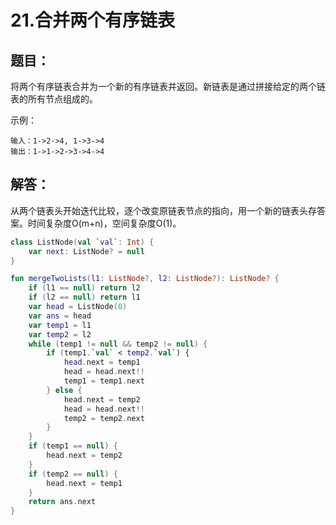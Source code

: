# 21.合并两个有序链表

## 题目：

将两个有序链表合并为一个新的有序链表并返回。新链表是通过拼接给定的两个链表的所有节点组成的。 

示例：

	输入：1->2->4, 1->3->4
	输出：1->1->2->3->4->4

## 解答：

从两个链表头开始迭代比较，逐个改变原链表节点的指向，用一个新的链表头存答案。时间复杂度O(m+n)，空间复杂度O(1)。

```kotlin
class ListNode(val `val`: Int) {
	var next: ListNode? = null
}
```

```kotlin
fun mergeTwoLists(l1: ListNode?, l2: ListNode?): ListNode? {
    if (l1 == null) return l2
    if (l2 == null) return l1
    var head = ListNode(0)
    var ans = head
    var temp1 = l1
    var temp2 = l2
    while (temp1 != null && temp2 != null) {
        if (temp1.`val` < temp2.`val`) {
            head.next = temp1
            head = head.next!!
            temp1 = temp1.next
        } else {
            head.next = temp2
            head = head.next!!
            temp2 = temp2.next
        }
    }
    if (temp1 == null) {
        head.next = temp2
    }
    if (temp2 == null) {
        head.next = temp1
    }
    return ans.next
}
```



